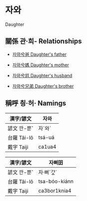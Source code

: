 # 자와
Daughter

## 關係 관·희- Relationships

- [자와兮爸 Daughter's father](member1.md)

- [자와兮媽 Daughter's mother](member1.md)

- [자와兮尪 Daughter's husband](member.md)

- [자와兮兄弟 Daughter's brother](member19.md)



## 稱呼 칑·허· Namings

漢字/諺文 | 자와
--- | ---
諺文 깐-뿐ˆ | 자ˊ와ˊ
台羅 Tâi-lô | tsá-uá
戴字 Taiji | ca1ua4


漢字/諺文 | 자뻐囝
--- | ---
諺文 깐-뿐ˆ | 자·뻐ˊ갸ᇫˊ
台羅 Tâi-lô | tsa-bóo-kiánn
戴字 Taiji | ca3bor1knia4


